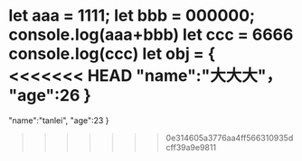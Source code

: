 let aaa = 1111;
let bbb = 000000;
console.log(aaa+bbb)
let ccc = 6666
console.log(ccc)
let obj = {
<<<<<<< HEAD
    "name":"大大大"，
    "age":26
}
=======
  "name":"tanlei",
  "age":23
}

>>>>>>> 0e314605a3776aa4ff566310935dcff39a9e9811
